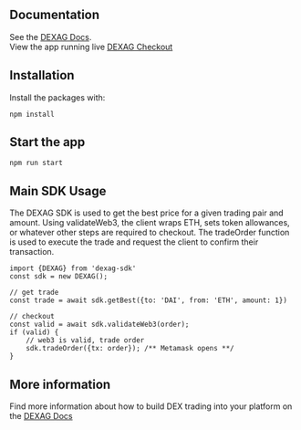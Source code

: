## Documentation
See the [DEXAG Docs](https://docs.dex.ag).  
View the app running live [DEXAG Checkout](https://checkout.dex.ag)

## Installation
Install the packages with:
```
npm install
```

## Start the app
```
npm run start
```

## Main SDK Usage
The DEXAG SDK is used to get the best price for a given trading pair and amount. Using validateWeb3, the client wraps ETH, sets token allowances, or whatever other steps are required to checkout. The tradeOrder function is used to execute the trade and request the client to confirm their transaction.
```
import {DEXAG} from 'dexag-sdk'
const sdk = new DEXAG();

// get trade
const trade = await sdk.getBest({to: 'DAI', from: 'ETH', amount: 1})

// checkout
const valid = await sdk.validateWeb3(order);
if (valid) {
	// web3 is valid, trade order
	sdk.tradeOrder({tx: order}); /** Metamask opens **/
}

```

## More information
Find more information about how to build DEX trading into your platform on the [DEXAG Docs](https://docs.dex.ag)
